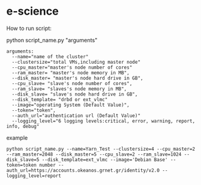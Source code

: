 e-science
=========

How to run script:

python script_name.py "arguments"

    arguments: 
      --name="name of the cluster" 
      --clustersize="total VMs,including master node" 
      --cpu_master="master's node number of cores" 
      --ram_master= "master's node memory in MB",
      --disk_master= "master's node hard drive in GB",
      --cpu_slave= "slave's node number of cores",
      --ram_slave= "slaves's node memory in MB",
      --disk_slave= "slave's node hard drive in GB", 
      --disk_template= "drbd or ext_vlmc" 
      --image="operating System (Default Value)", 
      --token="token", 
      --auth_url="authentication url (Default Value)"
      --logging_level="6 logging levels:critical, error, warning, report, info, debug"

example

    python script_name.py --name=Yarn_Test --clustersize=4 --cpu_master=2 --ram_master=2048 --disk_master=5 --cpu_slave=2 --ram_slave=1024 --disk_slave=5 --disk_template=ext_vlmc --image='Debian Base' --token=token number --auth_url=https://accounts.okeanos.grnet.gr/identity/v2.0 --logging_level=report



